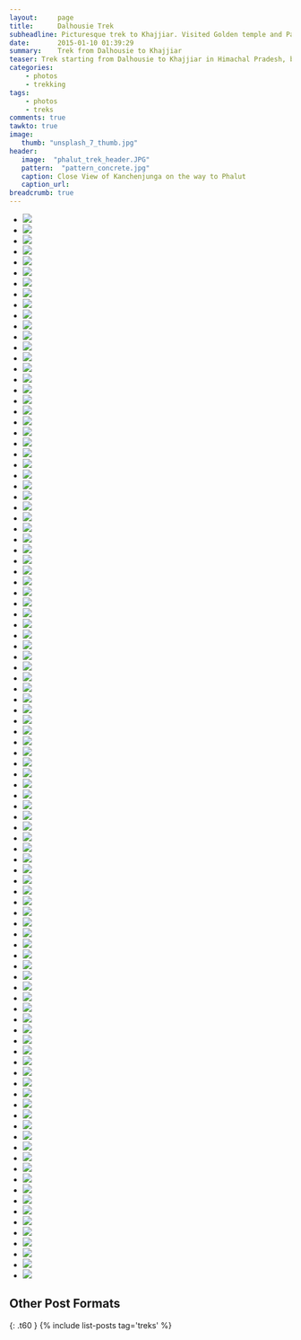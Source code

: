 ```yaml
---
layout:     page
title:      Dalhousie Trek
subheadline: Picturesque trek to Khajjiar. Visited Golden temple and Pak border on the way back.
date:       2015-01-10 01:39:29
summary:    Trek from Dalhousie to Khajjiar
teaser: Trek starting from Dalhousie to Khajjiar in Himachal Pradesh, box of surprises. 
categories: 
    - photos
    - trekking
tags:
    - photos
    - treks    
comments: true
tawkto: true
image:
   thumb: "unsplash_7_thumb.jpg"
header:
   image:  "phalut_trek_header.JPG"
   pattern:  "pattern_concrete.jpg"
   caption: Close View of Kanchenjunga on the way to Phalut
   caption_url: 
breadcrumb: true
---
```

<ul class="clearing-thumbs small-block-grid-3" data-clearing="">

<li><a href="{{ site.url }}/images/posts/dalhousie_trek/10153638487600032.jpg"><img data-caption="Trek Sandakhpu - Phalut" class="th" src="{{ site.url }}/images/posts/dalhousie_trek/10153638487600032.jpg"></a></li>
<li><a href="{{ site.url }}/images/posts/dalhousie_trek/10153638543970032.jpg"><img data-caption="Trek Sandakhpu - Phalut" class="th" src="{{ site.url }}/images/posts/dalhousie_trek/10153638543970032.jpg"></a></li>
<li><a href="{{ site.url }}/images/posts/dalhousie_trek/10153641779020032.jpg"><img data-caption="Trek Sandakhpu - Phalut" class="th" src="{{ site.url }}/images/posts/dalhousie_trek/10153641779020032.jpg"></a></li>
<li><a href="{{ site.url }}/images/posts/dalhousie_trek/10153638488730032.jpg"><img data-caption="Trek Sandakhpu - Phalut" class="th" src="{{ site.url }}/images/posts/dalhousie_trek/10153638488730032.jpg"></a></li>
<li><a href="{{ site.url }}/images/posts/dalhousie_trek/10153638544020032.jpg"><img data-caption="Trek Sandakhpu - Phalut" class="th" src="{{ site.url }}/images/posts/dalhousie_trek/10153638544020032.jpg"></a></li>
<li><a href="{{ site.url }}/images/posts/dalhousie_trek/10153641779130032.jpg"><img data-caption="Trek Sandakhpu - Phalut" class="th" src="{{ site.url }}/images/posts/dalhousie_trek/10153641779130032.jpg"></a></li>
<li><a href="{{ site.url }}/images/posts/dalhousie_trek/10153638489145032.jpg"><img data-caption="Trek Sandakhpu - Phalut" class="th" src="{{ site.url }}/images/posts/dalhousie_trek/10153638489145032.jpg"></a></li>
<li><a href="{{ site.url }}/images/posts/dalhousie_trek/10153638544105032.jpg"><img data-caption="Trek Sandakhpu - Phalut" class="th" src="{{ site.url }}/images/posts/dalhousie_trek/10153638544105032.jpg"></a></li>
<li><a href="{{ site.url }}/images/posts/dalhousie_trek/10153641779300032.jpg"><img data-caption="Trek Sandakhpu - Phalut" class="th" src="{{ site.url }}/images/posts/dalhousie_trek/10153641779300032.jpg"></a></li>
<li><a href="{{ site.url }}/images/posts/dalhousie_trek/10153638489215032.jpg"><img data-caption="Trek Sandakhpu - Phalut" class="th" src="{{ site.url }}/images/posts/dalhousie_trek/10153638489215032.jpg"></a></li>
<li><a href="{{ site.url }}/images/posts/dalhousie_trek/10153638544245032.jpg"><img data-caption="Trek Sandakhpu - Phalut" class="th" src="{{ site.url }}/images/posts/dalhousie_trek/10153638544245032.jpg"></a></li>
<li><a href="{{ site.url }}/images/posts/dalhousie_trek/10153641787070032.jpg"><img data-caption="Trek Sandakhpu - Phalut" class="th" src="{{ site.url }}/images/posts/dalhousie_trek/10153641787070032.jpg"></a></li>
<li><a href="{{ site.url }}/images/posts/dalhousie_trek/10153638489445032.jpg"><img data-caption="Trek Sandakhpu - Phalut" class="th" src="{{ site.url }}/images/posts/dalhousie_trek/10153638489445032.jpg"></a></li>
<li><a href="{{ site.url }}/images/posts/dalhousie_trek/10153638544385032.jpg"><img data-caption="Trek Sandakhpu - Phalut" class="th" src="{{ site.url }}/images/posts/dalhousie_trek/10153638544385032.jpg"></a></li>
<li><a href="{{ site.url }}/images/posts/dalhousie_trek/10153641787125032.jpg"><img data-caption="Trek Sandakhpu - Phalut" class="th" src="{{ site.url }}/images/posts/dalhousie_trek/10153641787125032.jpg"></a></li>
<li><a href="{{ site.url }}/images/posts/dalhousie_trek/10153638489980032.jpg"><img data-caption="Trek Sandakhpu - Phalut" class="th" src="{{ site.url }}/images/posts/dalhousie_trek/10153638489980032.jpg"></a></li>
<li><a href="{{ site.url }}/images/posts/dalhousie_trek/10153638544610032.jpg"><img data-caption="Trek Sandakhpu - Phalut" class="th" src="{{ site.url }}/images/posts/dalhousie_trek/10153638544610032.jpg"></a></li>
<li><a href="{{ site.url }}/images/posts/dalhousie_trek/10153641787165032.jpg"><img data-caption="Trek Sandakhpu - Phalut" class="th" src="{{ site.url }}/images/posts/dalhousie_trek/10153641787165032.jpg"></a></li>
<li><a href="{{ site.url }}/images/posts/dalhousie_trek/10153638490020032.jpg"><img data-caption="Trek Sandakhpu - Phalut" class="th" src="{{ site.url }}/images/posts/dalhousie_trek/10153638490020032.jpg"></a></li>
<li><a href="{{ site.url }}/images/posts/dalhousie_trek/10153638660465032.jpg"><img data-caption="Trek Sandakhpu - Phalut" class="th" src="{{ site.url }}/images/posts/dalhousie_trek/10153638660465032.jpg"></a></li>
<li><a href="{{ site.url }}/images/posts/dalhousie_trek/10153641787600032.jpg"><img data-caption="Trek Sandakhpu - Phalut" class="th" src="{{ site.url }}/images/posts/dalhousie_trek/10153641787600032.jpg"></a></li>
<li><a href="{{ site.url }}/images/posts/dalhousie_trek/10153638502335032.jpg"><img data-caption="Trek Sandakhpu - Phalut" class="th" src="{{ site.url }}/images/posts/dalhousie_trek/10153638502335032.jpg"></a></li>
<li><a href="{{ site.url }}/images/posts/dalhousie_trek/10153638660715032.jpg"><img data-caption="Trek Sandakhpu - Phalut" class="th" src="{{ site.url }}/images/posts/dalhousie_trek/10153638660715032.jpg"></a></li>
<li><a href="{{ site.url }}/images/posts/dalhousie_trek/10153641787780032.jpg"><img data-caption="Trek Sandakhpu - Phalut" class="th" src="{{ site.url }}/images/posts/dalhousie_trek/10153641787780032.jpg"></a></li>
<li><a href="{{ site.url }}/images/posts/dalhousie_trek/10153638502620032.jpg"><img data-caption="Trek Sandakhpu - Phalut" class="th" src="{{ site.url }}/images/posts/dalhousie_trek/10153638502620032.jpg"></a></li>
<li><a href="{{ site.url }}/images/posts/dalhousie_trek/10153638660760032.jpg"><img data-caption="Trek Sandakhpu - Phalut" class="th" src="{{ site.url }}/images/posts/dalhousie_trek/10153638660760032.jpg"></a></li>
<li><a href="{{ site.url }}/images/posts/dalhousie_trek/10153641787855032.jpg"><img data-caption="Trek Sandakhpu - Phalut" class="th" src="{{ site.url }}/images/posts/dalhousie_trek/10153641787855032.jpg"></a></li>
<li><a href="{{ site.url }}/images/posts/dalhousie_trek/10153638503000032.jpg"><img data-caption="Trek Sandakhpu - Phalut" class="th" src="{{ site.url }}/images/posts/dalhousie_trek/10153638503000032.jpg"></a></li>
<li><a href="{{ site.url }}/images/posts/dalhousie_trek/10153638661065032.jpg"><img data-caption="Trek Sandakhpu - Phalut" class="th" src="{{ site.url }}/images/posts/dalhousie_trek/10153638661065032.jpg"></a></li>
<li><a href="{{ site.url }}/images/posts/dalhousie_trek/10153641788075032.jpg"><img data-caption="Trek Sandakhpu - Phalut" class="th" src="{{ site.url }}/images/posts/dalhousie_trek/10153641788075032.jpg"></a></li>
<li><a href="{{ site.url }}/images/posts/dalhousie_trek/10153638503270032.jpg"><img data-caption="Trek Sandakhpu - Phalut" class="th" src="{{ site.url }}/images/posts/dalhousie_trek/10153638503270032.jpg"></a></li>
<li><a href="{{ site.url }}/images/posts/dalhousie_trek/10153638661550032.jpg"><img data-caption="Trek Sandakhpu - Phalut" class="th" src="{{ site.url }}/images/posts/dalhousie_trek/10153638661550032.jpg"></a></li>
<li><a href="{{ site.url }}/images/posts/dalhousie_trek/10153641788080032.jpg"><img data-caption="Trek Sandakhpu - Phalut" class="th" src="{{ site.url }}/images/posts/dalhousie_trek/10153641788080032.jpg"></a></li>
<li><a href="{{ site.url }}/images/posts/dalhousie_trek/10153638503785032.jpg"><img data-caption="Trek Sandakhpu - Phalut" class="th" src="{{ site.url }}/images/posts/dalhousie_trek/10153638503785032.jpg"></a></li>
<li><a href="{{ site.url }}/images/posts/dalhousie_trek/10153638661740032.jpg"><img data-caption="Trek Sandakhpu - Phalut" class="th" src="{{ site.url }}/images/posts/dalhousie_trek/10153638661740032.jpg"></a></li>
<li><a href="{{ site.url }}/images/posts/dalhousie_trek/10153649658470032.jpg"><img data-caption="Trek Sandakhpu - Phalut" class="th" src="{{ site.url }}/images/posts/dalhousie_trek/10153649658470032.jpg"></a></li>
<li><a href="{{ site.url }}/images/posts/dalhousie_trek/10153638503925032.jpg"><img data-caption="Trek Sandakhpu - Phalut" class="th" src="{{ site.url }}/images/posts/dalhousie_trek/10153638503925032.jpg"></a></li>
<li><a href="{{ site.url }}/images/posts/dalhousie_trek/10153638661840032.jpg"><img data-caption="Trek Sandakhpu - Phalut" class="th" src="{{ site.url }}/images/posts/dalhousie_trek/10153638661840032.jpg"></a></li>
<li><a href="{{ site.url }}/images/posts/dalhousie_trek/10153649658640032.jpg"><img data-caption="Trek Sandakhpu - Phalut" class="th" src="{{ site.url }}/images/posts/dalhousie_trek/10153649658640032.jpg"></a></li>
<li><a href="{{ site.url }}/images/posts/dalhousie_trek/10153638504045032.jpg"><img data-caption="Trek Sandakhpu - Phalut" class="th" src="{{ site.url }}/images/posts/dalhousie_trek/10153638504045032.jpg"></a></li>
<li><a href="{{ site.url }}/images/posts/dalhousie_trek/10153638662130032.jpg"><img data-caption="Trek Sandakhpu - Phalut" class="th" src="{{ site.url }}/images/posts/dalhousie_trek/10153638662130032.jpg"></a></li>
<li><a href="{{ site.url }}/images/posts/dalhousie_trek/10153649658845032.jpg"><img data-caption="Trek Sandakhpu - Phalut" class="th" src="{{ site.url }}/images/posts/dalhousie_trek/10153649658845032.jpg"></a></li>
<li><a href="{{ site.url }}/images/posts/dalhousie_trek/10153638504270032.jpg"><img data-caption="Trek Sandakhpu - Phalut" class="th" src="{{ site.url }}/images/posts/dalhousie_trek/10153638504270032.jpg"></a></li>
<li><a href="{{ site.url }}/images/posts/dalhousie_trek/10153638696080032.jpg"><img data-caption="Trek Sandakhpu - Phalut" class="th" src="{{ site.url }}/images/posts/dalhousie_trek/10153638696080032.jpg"></a></li>
<li><a href="{{ site.url }}/images/posts/dalhousie_trek/10153649659120032.jpg"><img data-caption="Trek Sandakhpu - Phalut" class="th" src="{{ site.url }}/images/posts/dalhousie_trek/10153649659120032.jpg"></a></li>
<li><a href="{{ site.url }}/images/posts/dalhousie_trek/10153638504545032.jpg"><img data-caption="Trek Sandakhpu - Phalut" class="th" src="{{ site.url }}/images/posts/dalhousie_trek/10153638504545032.jpg"></a></li>
<li><a href="{{ site.url }}/images/posts/dalhousie_trek/10153638696105032.jpg"><img data-caption="Trek Sandakhpu - Phalut" class="th" src="{{ site.url }}/images/posts/dalhousie_trek/10153638696105032.jpg"></a></li>
<li><a href="{{ site.url }}/images/posts/dalhousie_trek/10153649659260032.jpg"><img data-caption="Trek Sandakhpu - Phalut" class="th" src="{{ site.url }}/images/posts/dalhousie_trek/10153649659260032.jpg"></a></li>
<li><a href="{{ site.url }}/images/posts/dalhousie_trek/10153638504735032.jpg"><img data-caption="Trek Sandakhpu - Phalut" class="th" src="{{ site.url }}/images/posts/dalhousie_trek/10153638504735032.jpg"></a></li>
<li><a href="{{ site.url }}/images/posts/dalhousie_trek/10153638696190032.jpg"><img data-caption="Trek Sandakhpu - Phalut" class="th" src="{{ site.url }}/images/posts/dalhousie_trek/10153638696190032.jpg"></a></li>
<li><a href="{{ site.url }}/images/posts/dalhousie_trek/10153649659390032.jpg"><img data-caption="Trek Sandakhpu - Phalut" class="th" src="{{ site.url }}/images/posts/dalhousie_trek/10153649659390032.jpg"></a></li>
<li><a href="{{ site.url }}/images/posts/dalhousie_trek/10153638504970032.jpg"><img data-caption="Trek Sandakhpu - Phalut" class="th" src="{{ site.url }}/images/posts/dalhousie_trek/10153638504970032.jpg"></a></li>
<li><a href="{{ site.url }}/images/posts/dalhousie_trek/10153638696510032.jpg"><img data-caption="Trek Sandakhpu - Phalut" class="th" src="{{ site.url }}/images/posts/dalhousie_trek/10153638696510032.jpg"></a></li>
<li><a href="{{ site.url }}/images/posts/dalhousie_trek/10153649659825032.jpg"><img data-caption="Trek Sandakhpu - Phalut" class="th" src="{{ site.url }}/images/posts/dalhousie_trek/10153649659825032.jpg"></a></li>
<li><a href="{{ site.url }}/images/posts/dalhousie_trek/10153638505155032.jpg"><img data-caption="Trek Sandakhpu - Phalut" class="th" src="{{ site.url }}/images/posts/dalhousie_trek/10153638505155032.jpg"></a></li>
<li><a href="{{ site.url }}/images/posts/dalhousie_trek/10153638696745032.jpg"><img data-caption="Trek Sandakhpu - Phalut" class="th" src="{{ site.url }}/images/posts/dalhousie_trek/10153638696745032.jpg"></a></li>
<li><a href="{{ site.url }}/images/posts/dalhousie_trek/10153649659840032.jpg"><img data-caption="Trek Sandakhpu - Phalut" class="th" src="{{ site.url }}/images/posts/dalhousie_trek/10153649659840032.jpg"></a></li>
<li><a href="{{ site.url }}/images/posts/dalhousie_trek/10153638505420032.jpg"><img data-caption="Trek Sandakhpu - Phalut" class="th" src="{{ site.url }}/images/posts/dalhousie_trek/10153638505420032.jpg"></a></li>
<li><a href="{{ site.url }}/images/posts/dalhousie_trek/10153638696785032.jpg"><img data-caption="Trek Sandakhpu - Phalut" class="th" src="{{ site.url }}/images/posts/dalhousie_trek/10153638696785032.jpg"></a></li>
<li><a href="{{ site.url }}/images/posts/dalhousie_trek/10153649659845032.jpg"><img data-caption="Trek Sandakhpu - Phalut" class="th" src="{{ site.url }}/images/posts/dalhousie_trek/10153649659845032.jpg"></a></li>
<li><a href="{{ site.url }}/images/posts/dalhousie_trek/10153638505465032.jpg"><img data-caption="Trek Sandakhpu - Phalut" class="th" src="{{ site.url }}/images/posts/dalhousie_trek/10153638505465032.jpg"></a></li>
<li><a href="{{ site.url }}/images/posts/dalhousie_trek/10153638697320032.jpg"><img data-caption="Trek Sandakhpu - Phalut" class="th" src="{{ site.url }}/images/posts/dalhousie_trek/10153638697320032.jpg"></a></li>
<li><a href="{{ site.url }}/images/posts/dalhousie_trek/10153649660050032.jpg"><img data-caption="Trek Sandakhpu - Phalut" class="th" src="{{ site.url }}/images/posts/dalhousie_trek/10153649660050032.jpg"></a></li>
<li><a href="{{ site.url }}/images/posts/dalhousie_trek/10153638505645032.jpg"><img data-caption="Trek Sandakhpu - Phalut" class="th" src="{{ site.url }}/images/posts/dalhousie_trek/10153638505645032.jpg"></a></li>
<li><a href="{{ site.url }}/images/posts/dalhousie_trek/10153638697340032.jpg"><img data-caption="Trek Sandakhpu - Phalut" class="th" src="{{ site.url }}/images/posts/dalhousie_trek/10153638697340032.jpg"></a></li>
<li><a href="{{ site.url }}/images/posts/dalhousie_trek/10153649660150032.jpg"><img data-caption="Trek Sandakhpu - Phalut" class="th" src="{{ site.url }}/images/posts/dalhousie_trek/10153649660150032.jpg"></a></li>
<li><a href="{{ site.url }}/images/posts/dalhousie_trek/10153638505900032.jpg"><img data-caption="Trek Sandakhpu - Phalut" class="th" src="{{ site.url }}/images/posts/dalhousie_trek/10153638505900032.jpg"></a></li>
<li><a href="{{ site.url }}/images/posts/dalhousie_trek/10153639092945032.jpg"><img data-caption="Trek Sandakhpu - Phalut" class="th" src="{{ site.url }}/images/posts/dalhousie_trek/10153639092945032.jpg"></a></li>
<li><a href="{{ site.url }}/images/posts/dalhousie_trek/10153649660185032.jpg"><img data-caption="Trek Sandakhpu - Phalut" class="th" src="{{ site.url }}/images/posts/dalhousie_trek/10153649660185032.jpg"></a></li>
<li><a href="{{ site.url }}/images/posts/dalhousie_trek/10153638530245032.jpg"><img data-caption="Trek Sandakhpu - Phalut" class="th" src="{{ site.url }}/images/posts/dalhousie_trek/10153638530245032.jpg"></a></li>
<li><a href="{{ site.url }}/images/posts/dalhousie_trek/10153639093120032.jpg"><img data-caption="Trek Sandakhpu - Phalut" class="th" src="{{ site.url }}/images/posts/dalhousie_trek/10153639093120032.jpg"></a></li>
<li><a href="{{ site.url }}/images/posts/dalhousie_trek/10153649660280032.jpg"><img data-caption="Trek Sandakhpu - Phalut" class="th" src="{{ site.url }}/images/posts/dalhousie_trek/10153649660280032.jpg"></a></li>
<li><a href="{{ site.url }}/images/posts/dalhousie_trek/10153638530285032.jpg"><img data-caption="Trek Sandakhpu - Phalut" class="th" src="{{ site.url }}/images/posts/dalhousie_trek/10153638530285032.jpg"></a></li>
<li><a href="{{ site.url }}/images/posts/dalhousie_trek/10153639093615032.jpg"><img data-caption="Trek Sandakhpu - Phalut" class="th" src="{{ site.url }}/images/posts/dalhousie_trek/10153639093615032.jpg"></a></li>
<li><a href="{{ site.url }}/images/posts/dalhousie_trek/10153649660310032.jpg"><img data-caption="Trek Sandakhpu - Phalut" class="th" src="{{ site.url }}/images/posts/dalhousie_trek/10153649660310032.jpg"></a></li>
<li><a href="{{ site.url }}/images/posts/dalhousie_trek/10153638530385032.jpg"><img data-caption="Trek Sandakhpu - Phalut" class="th" src="{{ site.url }}/images/posts/dalhousie_trek/10153638530385032.jpg"></a></li>
<li><a href="{{ site.url }}/images/posts/dalhousie_trek/10153639093885032.jpg"><img data-caption="Trek Sandakhpu - Phalut" class="th" src="{{ site.url }}/images/posts/dalhousie_trek/10153639093885032.jpg"></a></li>
<li><a href="{{ site.url }}/images/posts/dalhousie_trek/10153649660400032.jpg"><img data-caption="Trek Sandakhpu - Phalut" class="th" src="{{ site.url }}/images/posts/dalhousie_trek/10153649660400032.jpg"></a></li>
<li><a href="{{ site.url }}/images/posts/dalhousie_trek/10153638530535032.jpg"><img data-caption="Trek Sandakhpu - Phalut" class="th" src="{{ site.url }}/images/posts/dalhousie_trek/10153638530535032.jpg"></a></li>
<li><a href="{{ site.url }}/images/posts/dalhousie_trek/10153639093905032.jpg"><img data-caption="Trek Sandakhpu - Phalut" class="th" src="{{ site.url }}/images/posts/dalhousie_trek/10153639093905032.jpg"></a></li>
<li><a href="{{ site.url }}/images/posts/dalhousie_trek/10153650226400032.jpg"><img data-caption="Trek Sandakhpu - Phalut" class="th" src="{{ site.url }}/images/posts/dalhousie_trek/10153650226400032.jpg"></a></li>
<li><a href="{{ site.url }}/images/posts/dalhousie_trek/10153638530815032.jpg"><img data-caption="Trek Sandakhpu - Phalut" class="th" src="{{ site.url }}/images/posts/dalhousie_trek/10153638530815032.jpg"></a></li>
<li><a href="{{ site.url }}/images/posts/dalhousie_trek/10153639094515032.jpg"><img data-caption="Trek Sandakhpu - Phalut" class="th" src="{{ site.url }}/images/posts/dalhousie_trek/10153639094515032.jpg"></a></li>
<li><a href="{{ site.url }}/images/posts/dalhousie_trek/10153650226465032.jpg"><img data-caption="Trek Sandakhpu - Phalut" class="th" src="{{ site.url }}/images/posts/dalhousie_trek/10153650226465032.jpg"></a></li>
<li><a href="{{ site.url }}/images/posts/dalhousie_trek/10153638530940032.jpg"><img data-caption="Trek Sandakhpu - Phalut" class="th" src="{{ site.url }}/images/posts/dalhousie_trek/10153638530940032.jpg"></a></li>
<li><a href="{{ site.url }}/images/posts/dalhousie_trek/10153639094520032.jpg"><img data-caption="Trek Sandakhpu - Phalut" class="th" src="{{ site.url }}/images/posts/dalhousie_trek/10153639094520032.jpg"></a></li>
<li><a href="{{ site.url }}/images/posts/dalhousie_trek/10153656528880032.jpg"><img data-caption="Trek Sandakhpu - Phalut" class="th" src="{{ site.url }}/images/posts/dalhousie_trek/10153656528880032.jpg"></a></li>
<li><a href="{{ site.url }}/images/posts/dalhousie_trek/10153638531060032.jpg"><img data-caption="Trek Sandakhpu - Phalut" class="th" src="{{ site.url }}/images/posts/dalhousie_trek/10153638531060032.jpg"></a></li>
<li><a href="{{ site.url }}/images/posts/dalhousie_trek/10153639094555032.jpg"><img data-caption="Trek Sandakhpu - Phalut" class="th" src="{{ site.url }}/images/posts/dalhousie_trek/10153639094555032.jpg"></a></li>
<li><a href="{{ site.url }}/images/posts/dalhousie_trek/10153656528885032.jpg"><img data-caption="Trek Sandakhpu - Phalut" class="th" src="{{ site.url }}/images/posts/dalhousie_trek/10153656528885032.jpg"></a></li>
<li><a href="{{ site.url }}/images/posts/dalhousie_trek/10153638531170032.jpg"><img data-caption="Trek Sandakhpu - Phalut" class="th" src="{{ site.url }}/images/posts/dalhousie_trek/10153638531170032.jpg"></a></li>
<li><a href="{{ site.url }}/images/posts/dalhousie_trek/10153641778340032.jpg"><img data-caption="Trek Sandakhpu - Phalut" class="th" src="{{ site.url }}/images/posts/dalhousie_trek/10153641778340032.jpg"></a></li>
<li><a href="{{ site.url }}/images/posts/dalhousie_trek/"><img data-caption="Trek Sandakhpu - Phalut" class="th" src="{{ site.url }}/images/posts/dalhousie_trek/"></a></li>
<li><a href="{{ site.url }}/images/posts/dalhousie_trek/10153638531555032.jpg"><img data-caption="Trek Sandakhpu - Phalut" class="th" src="{{ site.url }}/images/posts/dalhousie_trek/10153638531555032.jpg"></a></li>
<li><a href="{{ site.url }}/images/posts/dalhousie_trek/10153641778390032.jpg"><img data-caption="Trek Sandakhpu - Phalut" class="th" src="{{ site.url }}/images/posts/dalhousie_trek/10153641778390032.jpg"></a></li>
<li><a href="{{ site.url }}/images/posts/dalhousie_trek/"><img data-caption="Trek Sandakhpu - Phalut" class="th" src="{{ site.url }}/images/posts/dalhousie_trek/"></a></li>
<li><a href="{{ site.url }}/images/posts/dalhousie_trek/10153638531720032.jpg"><img data-caption="Trek Sandakhpu - Phalut" class="th" src="{{ site.url }}/images/posts/dalhousie_trek/10153638531720032.jpg"></a></li>
<li><a href="{{ site.url }}/images/posts/dalhousie_trek/10153641778495032.jpg"><img data-caption="Trek Sandakhpu - Phalut" class="th" src="{{ site.url }}/images/posts/dalhousie_trek/10153641778495032.jpg"></a></li>
<li><a href="{{ site.url }}/images/posts/dalhousie_trek/10153638531830032.jpg"><img data-caption="Trek Sandakhpu - Phalut" class="th" src="{{ site.url }}/images/posts/dalhousie_trek/10153638531830032.jpg"></a></li>
<li><a href="{{ site.url }}/images/posts/dalhousie_trek/10153641778700032.jpg"><img data-caption="Trek Sandakhpu - Phalut" class="th" src="{{ site.url }}/images/posts/dalhousie_trek/10153641778700032.jpg"></a></li>
</ul>

## Other Post Formats
{: .t60 }
{% include list-posts tag='treks' %}